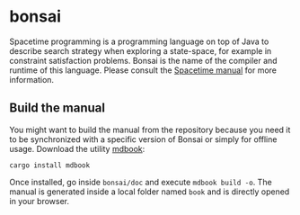 # bonsai

<!--- [![ptal on Travis CI][travis-image]][travis]

[travis-image]: https://travis-ci.org/ptal/bonsai.png
[travis]: https://travis-ci.org/ptal/bonsai
-->

Spacetime programming is a programming language on top of Java to describe search strategy when exploring a state-space, for example in constraint satisfaction problems.
Bonsai is the name of the compiler and runtime of this language.
Please consult the [Spacetime manual](http://hyc.io/spacetime) for more information.

## Build the manual

You might want to build the manual from the repository because you need it to be synchronized with a specific version of Bonsai or simply for offline usage.
Download the utility [mdbook](https://rust-lang-nursery.github.io/mdBook/):

```
cargo install mdbook
```

Once installed, go inside `bonsai/doc` and execute `mdbook build -o`.
The manual is generated inside a local folder named `book` and is directly opened in your browser.
